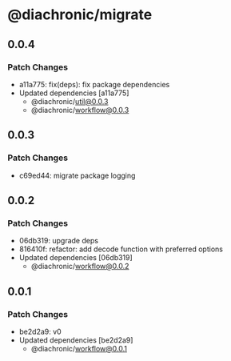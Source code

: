# @diachronic/migrate

## 0.0.4

### Patch Changes

- a11a775: fix(deps): fix package dependencies
- Updated dependencies [a11a775]
  - @diachronic/util@0.0.3
  - @diachronic/workflow@0.0.3

## 0.0.3

### Patch Changes

- c69ed44: migrate package logging

## 0.0.2

### Patch Changes

- 06db319: upgrade deps
- 816410f: refactor: add decode function with preferred options
- Updated dependencies [06db319]
  - @diachronic/workflow@0.0.2

## 0.0.1

### Patch Changes

- be2d2a9: v0
- Updated dependencies [be2d2a9]
  - @diachronic/workflow@0.0.1
